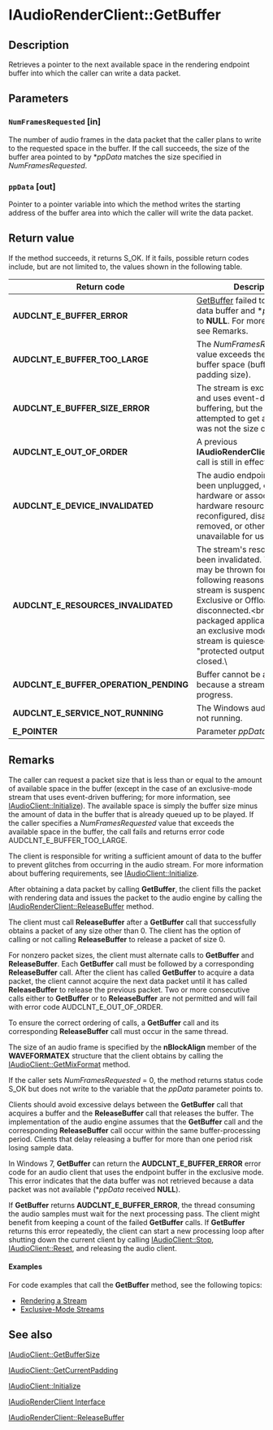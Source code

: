 # IAudioRenderClient::GetBuffer

## Description

Retrieves a pointer to the next available space in the rendering endpoint buffer into which the caller can write a data packet.

## Parameters

### `NumFramesRequested` [in]

The number of audio frames in the data packet that the caller plans to write to the requested space in the buffer. If the call succeeds, the size of the buffer area pointed to by **ppData* matches the size specified in *NumFramesRequested*.

### `ppData` [out]

Pointer to a pointer variable into which the method writes the starting address of the buffer area into which the caller will write the data packet.

## Return value

If the method succeeds, it returns S_OK. If it fails, possible return codes include, but are not limited to, the values shown in the following table.

| Return code | Description |
| --- | --- |
| **AUDCLNT_E_BUFFER_ERROR** | [GetBuffer](https://learn.microsoft.com/windows/desktop/api/audioclient/nf-audioclient-iaudiorenderclient-getbuffer) failed to retrieve a data buffer and **ppData* points to **NULL**. For more information, see Remarks. |
| **AUDCLNT_E_BUFFER_TOO_LARGE** | The *NumFramesRequested* value exceeds the available buffer space (buffer size minus padding size). |
| **AUDCLNT_E_BUFFER_SIZE_ERROR** | The stream is exclusive mode and uses event-driven buffering, but the client attempted to get a packet that was not the size of the buffer. |
| **AUDCLNT_E_OUT_OF_ORDER** | A previous **IAudioRenderClient::GetBuffer** call is still in effect. |
| **AUDCLNT_E_DEVICE_INVALIDATED** | The audio endpoint device has been unplugged, or the audio hardware or associated hardware resources have been reconfigured, disabled, removed, or otherwise made unavailable for use. |
| **AUDCLNT_E_RESOURCES_INVALIDATED** | The stream's resources have been invalidated. This error may be thrown for the following reasons:\<br>- The stream is suspended.\<br>- An Exclusive or Offload stream is disconnected.\<br>- A packaged application that has an exclusive mode or offload stream is quiesced.\<br>- A "protected output" stream is closed.\ |
| **AUDCLNT_E_BUFFER_OPERATION_PENDING** | Buffer cannot be accessed because a stream reset is in progress. |
| **AUDCLNT_E_SERVICE_NOT_RUNNING** | The Windows audio service is not running. |
| **E_POINTER** | Parameter *ppData* is **NULL**. |

## Remarks

The caller can request a packet size that is less than or equal to the amount of available space in the buffer (except in the case of an exclusive-mode stream that uses event-driven buffering; for more information, see [IAudioClient::Initialize](https://learn.microsoft.com/windows/desktop/api/audioclient/nf-audioclient-iaudioclient-initialize)). The available space is simply the buffer size minus the amount of data in the buffer that is already queued up to be played. If the caller specifies a *NumFramesRequested* value that exceeds the available space in the buffer, the call fails and returns error code AUDCLNT_E_BUFFER_TOO_LARGE.

The client is responsible for writing a sufficient amount of data to the buffer to prevent glitches from occurring in the audio stream. For more information about buffering requirements, see [IAudioClient::Initialize](https://learn.microsoft.com/windows/desktop/api/audioclient/nf-audioclient-iaudioclient-initialize).

After obtaining a data packet by calling **GetBuffer**, the client fills the packet with rendering data and issues the packet to the audio engine by calling the [IAudioRenderClient::ReleaseBuffer](https://learn.microsoft.com/windows/desktop/api/audioclient/nf-audioclient-iaudiorenderclient-releasebuffer) method.

The client must call **ReleaseBuffer** after a **GetBuffer** call that successfully obtains a packet of any size other than 0. The client has the option of calling or not calling **ReleaseBuffer** to release a packet of size 0.

For nonzero packet sizes, the client must alternate calls to **GetBuffer** and **ReleaseBuffer**. Each **GetBuffer** call must be followed by a corresponding **ReleaseBuffer** call. After the client has called **GetBuffer** to acquire a data packet, the client cannot acquire the next data packet until it has called **ReleaseBuffer** to release the previous packet. Two or more consecutive calls either to **GetBuffer** or to **ReleaseBuffer** are not permitted and will fail with error code AUDCLNT_E_OUT_OF_ORDER.

To ensure the correct ordering of calls, a **GetBuffer** call and its corresponding **ReleaseBuffer** call must occur in the same thread.

The size of an audio frame is specified by the **nBlockAlign** member of the **WAVEFORMATEX** structure that the client obtains by calling the [IAudioClient::GetMixFormat](https://learn.microsoft.com/windows/desktop/api/audioclient/nf-audioclient-iaudioclient-getmixformat) method.

If the caller sets *NumFramesRequested* = 0, the method returns status code S_OK but does not write to the variable that the *ppData* parameter points to.

Clients should avoid excessive delays between the **GetBuffer** call that acquires a buffer and the **ReleaseBuffer** call that releases the buffer. The implementation of the audio engine assumes that the **GetBuffer** call and the corresponding **ReleaseBuffer** call occur within the same buffer-processing period. Clients that delay releasing a buffer for more than one period risk losing sample data.

In Windows 7, **GetBuffer** can return the **AUDCLNT_E_BUFFER_ERROR** error code for an audio client that uses the endpoint buffer in the exclusive mode. This error indicates that the data buffer was not retrieved because a data packet was not available (**ppData* received **NULL**).

If **GetBuffer** returns **AUDCLNT_E_BUFFER_ERROR**, the thread consuming the audio samples must wait for the next processing pass. The client might benefit from keeping a count of the failed **GetBuffer** calls. If **GetBuffer** returns this error repeatedly, the client can start a new processing loop after shutting down the current client by calling [IAudioClient::Stop](https://learn.microsoft.com/windows/desktop/api/audioclient/nf-audioclient-iaudioclient-stop), [IAudioClient::Reset](https://learn.microsoft.com/windows/desktop/api/audioclient/nf-audioclient-iaudioclient-reset), and releasing the audio client.

#### Examples

For code examples that call the **GetBuffer** method, see the following topics:

* [Rendering a Stream](https://learn.microsoft.com/windows/desktop/CoreAudio/rendering-a-stream)
* [Exclusive-Mode Streams](https://learn.microsoft.com/windows/desktop/CoreAudio/exclusive-mode-streams)

## See also

[IAudioClient::GetBufferSize](https://learn.microsoft.com/windows/desktop/api/audioclient/nf-audioclient-iaudioclient-getbuffersize)

[IAudioClient::GetCurrentPadding](https://learn.microsoft.com/windows/desktop/api/audioclient/nf-audioclient-iaudioclient-getcurrentpadding)

[IAudioClient::Initialize](https://learn.microsoft.com/windows/desktop/api/audioclient/nf-audioclient-iaudioclient-initialize)

[IAudioRenderClient Interface](https://learn.microsoft.com/windows/desktop/api/audioclient/nn-audioclient-iaudiorenderclient)

[IAudioRenderClient::ReleaseBuffer](https://learn.microsoft.com/windows/desktop/api/audioclient/nf-audioclient-iaudiorenderclient-releasebuffer)